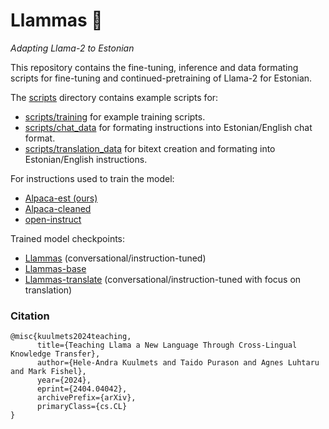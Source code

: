 # Llammas 🐑
*Adapting Llama-2 to Estonian*

This repository contains the fine-tuning, inference and data formating scripts for fine-tuning and continued-pretraining of Llama-2 for Estonian.

The [scripts](./scripts) directory contains example scripts for:
* [scripts/training](./scripts/training) for example training scripts.
* [scripts/chat_data](./scripts/chat_data) for formating instructions into Estonian/English chat format.
* [scripts/translation_data](./scripts/translation_data) for bitext creation and formating into Estonian/English instructions.

For instructions used to train the model:
* [Alpaca-est (ours)](https://github.com/TartuNLP/alpaca-est)
* [Alpaca-cleaned](https://github.com/gururise/AlpacaDataCleaned)
* [open-instruct](https://github.com/allenai/open-instruct)

Trained model checkpoints:
* [Llammas](https://huggingface.co/tartuNLP/Llammas) (conversational/instruction-tuned)
* [Llammas-base](https://huggingface.co/tartuNLP/Llammas-base)
* [Llammas-translate](https://huggingface.co/tartuNLP/Llammas-translate) (conversational/instruction-tuned with focus on translation)

### Citation
```
@misc{kuulmets2024teaching,
      title={Teaching Llama a New Language Through Cross-Lingual Knowledge Transfer}, 
      author={Hele-Andra Kuulmets and Taido Purason and Agnes Luhtaru and Mark Fishel},
      year={2024},
      eprint={2404.04042},
      archivePrefix={arXiv},
      primaryClass={cs.CL}
}
```
